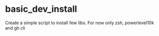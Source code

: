 # basic_dev_install

Create a simple script to install few libs. For now only zsh, powerlevel10k and gh cli

